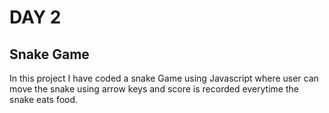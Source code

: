 # DAY 2
## Snake Game
In this project I have coded a snake Game using Javascript where user can move the snake using arrow keys and score is recorded everytime the snake eats food.

